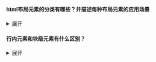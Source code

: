 #### html布局元素的分类有哪些？并描述每种布局元素的应用场景

<details>
    <summary>展开</summary>
    <p>
        行内元素 === 内联元素<br>
        块级元素 === 块状元素 === 块元素
    </p>
    <ul>
        <li>
            <b>内联元素</b>：比如span,a,img,b,br
            <ol>
                <li>和其他行内元素从左到右在一行显示（不会换行）</li>
                <li>不可以设置高度、宽度、内外边距的上下值，但是可以设置内外边距的左右值</li>
               	<li>默认宽高由本身内容大小决定（文字、图片等）</li>
                <li>只能容纳文本或其他行内元素，不能嵌套块级元素</li>
            </ol>
        </li>
        <li>
            <b>块级元素</b>：比如h1~h6,p,div,hr,table,ul,ol,li
            <ol>
                <li>每一个块级元素都会从新的一行开始，从上到下排布</li>
                <li>可以设置高度、宽度以及内外边距</li>
                <li>默认宽度为父元素的内容宽度，默认高度为本身内容的高度</li>
                <li>可以嵌套块级元素和行内元素</li>
            </ol>
        </li>
        <li>
            <b>内联块状元素</b>：比如img,input
            <ol>
                <li>不自动换行，从左到右在一行显示</li>
                <li>可以设置高度、宽度、内外边距</li>
            </ol>
        </li>
    </ul>
    <p>
        应用场景：
        <ul>
            <li>内联元素：不指定宽高，不占满一行</li>
            <li>块级元素：指定宽高，占满一行</li>
            <li>内联块状元素：指定宽高，不占满一行</li>
    	</ul>
    </p>
</details>




#### 行内元素和块级元素有什么区别？

<details>
    <summary>展开</summary>
    <p>
        照着上面答就行
    </p>
</details>


